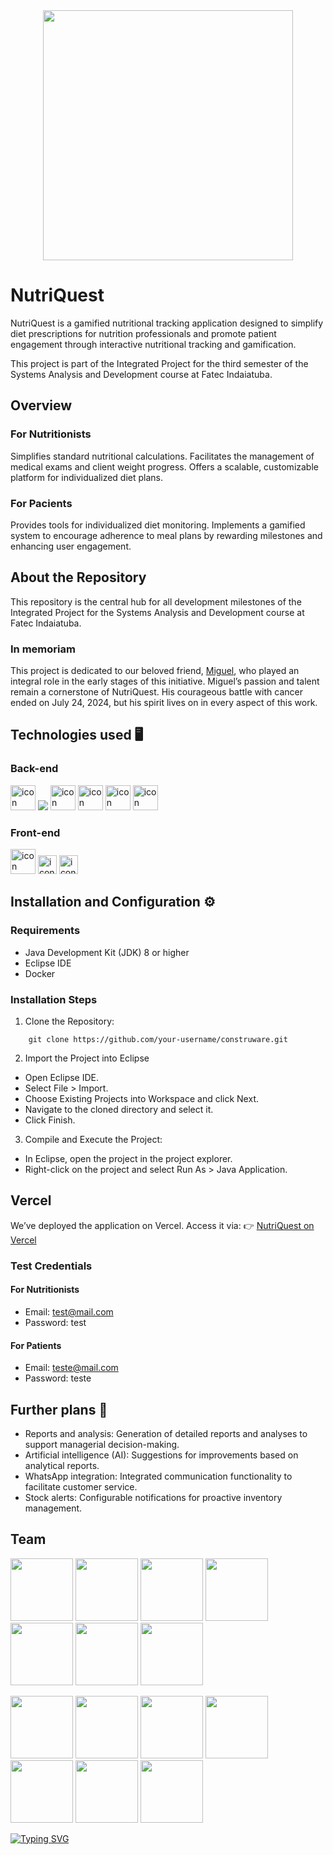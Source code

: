 <div align="center"> <img src="/img/QuestNutri.png" width="400" height="400"> </div>

# NutriQuest

NutriQuest is a gamified nutritional tracking application designed to simplify diet prescriptions for nutrition professionals and promote patient engagement through interactive nutritional tracking and gamification.

This project is part of the Integrated Project for the third semester of the Systems Analysis and Development course at Fatec Indaiatuba.

## Overview
### For Nutritionists
Simplifies standard nutritional calculations.
Facilitates the management of medical exams and client weight progress.
Offers a scalable, customizable platform for individualized diet plans.
### For Pacients
Provides tools for individualized diet monitoring.
Implements a gamified system to encourage adherence to meal plans by rewarding milestones and enhancing user engagement.

## About the Repository
This repository is the central hub for all development milestones of the Integrated Project for the Systems Analysis and Development course at Fatec Indaiatuba.

### In memoriam
This project is dedicated to our beloved friend, [Miguel](https://github.com/Migu3l-Prado), who played an integral role in the early stages of this initiative. Miguel’s passion and talent remain a cornerstone of NutriQuest. His courageous battle with cancer ended on July 24, 2024, but his spirit lives on in every aspect of this work.

## Technologies used 🖥 
### Back-end
<p float="left">
    <img src="https://cdn.jsdelivr.net/gh/devicons/devicon@latest/icons/nodejs/nodejs-original.svg" alt="icon" width="40" height="40" />
    <img src= JWT />
    <img src="https://cdn.jsdelivr.net/gh/devicons/devicon@latest/icons/express/express-original.svg" alt="icon" width="40" height="40" />
    <img src="https://cdn.jsdelivr.net/gh/devicons/devicon@latest/icons/mongodb/mongodb-original.svg" alt="icon" width="40" height="40" />
    <img src="https://cdn.jsdelivr.net/gh/devicons/devicon@latest/icons/mongoose/mongoose-original.svg" alt="icon" width="40" height="40" />
    <img src="https://cdn.jsdelivr.net/gh/devicons/devicon@latest/icons/swagger/swagger-original.svg" alt="icon" width="40" height="40" />
</p>

### Front-end
<p float="left">
    <img src="https://cdn.jsdelivr.net/gh/devicons/devicon@latest/icons/react/react-original.svg" alt="icon" width="40" height="40" />
    <img src="https://cdn.jsdelivr.net/gh/devicons/devicon@latest/icons/nextjs/nextjs-original.svg" alt="icon" width="30" height="30" />
    <img src="https://cdn.jsdelivr.net/gh/devicons/devicon@latest/icons/vercel/vercel-original.svg" alt="icon" width="30" height="30" />
</p>

## Installation and Configuration ⚙
### Requirements
- Java Development Kit (JDK) 8 or higher
- Eclipse IDE
- Docker

### Installation Steps 

1. Clone the Repository:
```
    git clone https://github.com/your-username/construware.git
```

2. Import the Project into Eclipse
- Open Eclipse IDE.
- Select File > Import.
- Choose Existing Projects into Workspace and click Next.
- Navigate to the cloned directory and select it.
- Click Finish.

3. Compile and Execute the Project:
- In Eclipse, open the project in the project explorer.
- Right-click on the project and select Run As > Java Application.

## Vercel
We’ve deployed the application on Vercel. Access it via: 👉 [NutriQuest on Vercel](https://questnutri.vercel.app/)

### Test Credentials
#### For Nutritionists
- Email: test@mail.com
- Password: test

#### For Patients
- Email: teste@mail.com
- Password: teste

## Further plans 📅
- Reports and analysis: Generation of detailed reports and analyses to support managerial decision-making.  
- Artificial intelligence (AI): Suggestions for improvements based on analytical reports.
- WhatsApp integration: Integrated communication functionality to facilitate customer service.
- Stock alerts: Configurable notifications for proactive inventory management.

## Team
<p float="left">
  <img src="https://media.licdn.com/dms/image/D4E03AQE5G5I_ebYPvA/profile-displayphoto-shrink_800_800/0/1707865613539?e=1724284800&v=beta&t=MkJhfCvVNbhaDcjNN6zS2LDhguuflqZAVzWOAI75P-w" width="100" />
  <img src="https://media.licdn.com/dms/image/D4D03AQFULMRKbfs5cw/profile-displayphoto-shrink_800_800/0/1716859104984?e=1724284800&v=beta&t=MVG90yGP7bzaMcsMVViytTbWFJaCsraI6aPoEVWiV98" width="100" /> 
  <img src="https://media.licdn.com/dms/image/D4D35AQFi10uaCqOuxg/profile-framedphoto-shrink_800_800/0/1705686988044?e=1719284400&v=beta&t=lKeLTJdt1CkZePq6thQUwhRrp1-0TVRNfv3nu5dTeyk" width="100" />
  <img src="https://media.licdn.com/dms/image/D5603AQH0oflksT_fkQ/profile-displayphoto-shrink_800_800/0/1709664338772?e=1724284800&v=beta&t=D5FwHiGfP8A2HdhzVrXPRaUYavZ8GNRbZwoWZrGOMQA" width="100" />
  <img src="https://media.licdn.com/dms/image/v2/D4D03AQEWlCxIDRUeRw/profile-displayphoto-shrink_800_800/profile-displayphoto-shrink_800_800/0/1704483453828?e=1738800000&v=beta&t=BDkjlHg8yDWmhOnHcz0ZZJ0F1Ft5KrIVozxJksD7JK4" width="100" />
  <img src="https://media.licdn.com/dms/image/v2/D4D03AQFcW4a5v4cwgA/profile-displayphoto-shrink_800_800/profile-displayphoto-shrink_800_800/0/1707394394840?e=1738800000&v=beta&t=acJ3Icm5bwTD0Xj5y1sxToG_GkBL3QwujJD1FkqqX3I" width="100" />
  <img src="https://media.licdn.com/dms/image/v2/C4D03AQFJwGThl0mHEA/profile-displayphoto-shrink_800_800/profile-displayphoto-shrink_800_800/0/1652219794267?e=1738800000&v=beta&t=yIyCuXeErQ_8nKIiXBW0dh_L1oS17dtEs06g4SGtSl0" width="100" />
</p>
<p float="left">
  <a href="https://www.linkedin.com/in/pedro-mendes-5b133b20a/"><img src="https://img.shields.io/badge/LinkedIn-0077B5?style=for-the-badge&logo=linkedin&logoColor=white" width="100"/></a>
  <a href="https://www.linkedin.com/in/ellen-caroline0107/"><img src="https://img.shields.io/badge/LinkedIn-0077B5?style=for-the-badge&logo=linkedin&logoColor=white" width="100"/></a>
  <a href="https://www.linkedin.com/in/arthur-pereira-silva/"><img src="https://img.shields.io/badge/LinkedIn-0077B5?style=for-the-badge&logo=linkedin&logoColor=white" width="100"/></a>
  <a href="https://www.linkedin.com/in/joãovitorcaetanoo/"><img src="https://img.shields.io/badge/LinkedIn-0077B5?style=for-the-badge&logo=linkedin&logoColor=white" width="100"/></a>
  <a href="https://www.linkedin.com/in/nahurstreit/"><img src="https://img.shields.io/badge/LinkedIn-0077B5?style=for-the-badge&logo=linkedin&logoColor=white" width="100"/></a>
  <a href="https://www.linkedin.com/in/bruno-soares-da-silva-b476b8268/"><img src="https://img.shields.io/badge/LinkedIn-0077B5?style=for-the-badge&logo=linkedin&logoColor=white" width="100"/></a>
  <a href="https://www.linkedin.com/in/lucas-paulo-de-souza-b73b7a232/"><img src="https://img.shields.io/badge/LinkedIn-0077B5?style=for-the-badge&logo=linkedin&logoColor=white" width="100"/></a>
</p>

[![Typing SVG](https://readme-typing-svg.demolab.com?font=Bebas+Neue&size=40&pause=1000&color=2F7FC4&random=false&width=680&height=60&lines=NutriQuest;😄;%F0%9F%8F%97%EF%B8%8F%F0%9F%93%8A%F0%9F%9B%A0%EF%B8%8F)](https://git.io/typing-svg)
